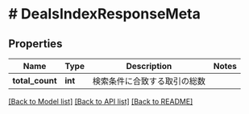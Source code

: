 # # DealsIndexResponseMeta

## Properties

Name | Type | Description | Notes
------------ | ------------- | ------------- | -------------
**total_count** | **int** | 検索条件に合致する取引の総数 | 

[[Back to Model list]](../../README.md#documentation-for-models) [[Back to API list]](../../README.md#documentation-for-api-endpoints) [[Back to README]](../../README.md)


